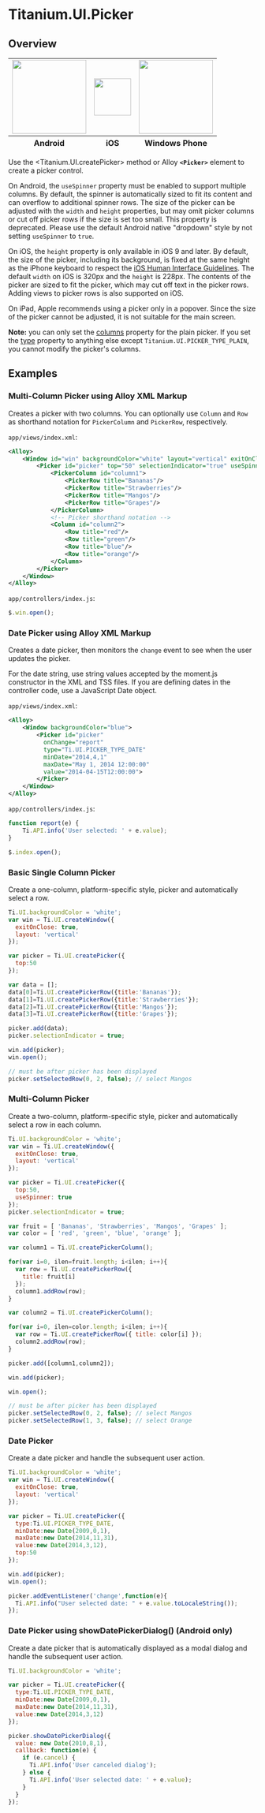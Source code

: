 # Titanium.UI.Picker

<TypeHeader/>

## Overview

<table id="platformComparison">
  <tbody>
    <tr>
      <td><img src="images/picker/picker_android.png" height="150" /></td>
      <td><img src="images/picker/picker_ios.png" height="75" /></td>
      <td><img src="images/picker/picker_wp.gif" height="150" /></td>
    </tr>
  </tbody>
  <tfoot>
    <tr>
      <th>Android</th>
      <th>iOS</th>
      <th>Windows Phone</th>
    </tr>
  </tfoot>
</table>

Use the <Titanium.UI.createPicker> method or Alloy **`<Picker>`** element to create a picker control.

On Android, the `useSpinner` property must be enabled to support multiple columns.
By default, the spinner is automatically sized to fit its content and can overflow
to additional spinner rows. The size of the picker can be adjusted with the `width`
and `height` properties, but may omit picker columns or cut off picker rows
if the size is set too small. This property is deprecated. Please use the default
Android native "dropdown" style by not setting `useSpinner` to `true`.

On iOS, the `height` property is only available in iOS 9 and later.
By default, the size of the picker, including its background, is fixed at the
same height as the iPhone keyboard to respect the
[iOS Human Interface Guidelines](https://developer.apple.com/ios/human-interface-guidelines/overview/themes/#//apple_ref/doc/uid/TP40006556-CH15-SW3).
The default `width` on iOS is 320px and the `height` is 228px.
The contents of the picker are sized to fit the picker, which may cut off text
in the picker rows. Adding views to picker rows is also supported on iOS.

On iPad, Apple recommends using a picker only in a popover.  Since the size of the picker
cannot be adjusted, it is not suitable for the main screen.

**Note:** you can only set the [columns](Titanium.UI.Picker.columns) property for the plain picker.
If you set the [type](Titanium.UI.Picker.type) property to anything else except
`Titanium.UI.PICKER_TYPE_PLAIN`, you cannot modify the picker's columns.

## Examples

### Multi-Column Picker using Alloy XML Markup

Creates a picker with two columns.  You can optionally use `Column` and `Row` as shorthand
notation for `PickerColumn` and `PickerRow`, respectively.

`app/views/index.xml`:
``` xml
<Alloy>
    <Window id="win" backgroundColor="white" layout="vertical" exitOnClose="true">
        <Picker id="picker" top="50" selectionIndicator="true" useSpinner="true">
            <PickerColumn id="column1">
                <PickerRow title="Bananas"/>
                <PickerRow title="Strawberries"/>
                <PickerRow title="Mangos"/>
                <PickerRow title="Grapes"/>
            </PickerColumn>
            <!-- Picker shorthand notation -->
            <Column id="column2">
                <Row title="red"/>
                <Row title="green"/>
                <Row title="blue"/>
                <Row title="orange"/>
            </Column>
        </Picker>
    </Window>
</Alloy>
```

`app/controllers/index.js`:
``` js
$.win.open();
```

### Date Picker using Alloy XML Markup

Creates a date picker, then monitors the `change` event to see when the user updates the picker.

For the date string, use string values accepted by the moment.js constructor in the XML and TSS files.
If you are defining dates in the controller code, use a JavaScript Date object.

`app/views/index.xml`:
``` xml
<Alloy>
    <Window backgroundColor="blue">
        <Picker id="picker"
          onChange="report"
          type="Ti.UI.PICKER_TYPE_DATE"
          minDate="2014,4,1"
          maxDate="May 1, 2014 12:00:00"
          value="2014-04-15T12:00:00">
        </Picker>
    </Window>
</Alloy>
```

`app/controllers/index.js`:
``` js
function report(e) {
    Ti.API.info('User selected: ' + e.value);
}

$.index.open();
```

### Basic Single Column Picker

Create a one-column, platform-specific style, picker and automatically select a row.

``` js
Ti.UI.backgroundColor = 'white';
var win = Ti.UI.createWindow({
  exitOnClose: true,
  layout: 'vertical'
});

var picker = Ti.UI.createPicker({
  top:50
});

var data = [];
data[0]=Ti.UI.createPickerRow({title:'Bananas'});
data[1]=Ti.UI.createPickerRow({title:'Strawberries'});
data[2]=Ti.UI.createPickerRow({title:'Mangos'});
data[3]=Ti.UI.createPickerRow({title:'Grapes'});

picker.add(data);
picker.selectionIndicator = true;

win.add(picker);
win.open();

// must be after picker has been displayed
picker.setSelectedRow(0, 2, false); // select Mangos
```

### Multi-Column Picker

Create a two-column, platform-specific style, picker and automatically select a row in
each column.

``` js
Ti.UI.backgroundColor = 'white';
var win = Ti.UI.createWindow({
  exitOnClose: true,
  layout: 'vertical'
});

var picker = Ti.UI.createPicker({
  top:50,
  useSpinner: true
});
picker.selectionIndicator = true;

var fruit = [ 'Bananas', 'Strawberries', 'Mangos', 'Grapes' ];
var color = [ 'red', 'green', 'blue', 'orange' ];

var column1 = Ti.UI.createPickerColumn();

for(var i=0, ilen=fruit.length; i<ilen; i++){
  var row = Ti.UI.createPickerRow({
    title: fruit[i]
  });
  column1.addRow(row);
}

var column2 = Ti.UI.createPickerColumn();

for(var i=0, ilen=color.length; i<ilen; i++){
  var row = Ti.UI.createPickerRow({ title: color[i] });
  column2.addRow(row);
}

picker.add([column1,column2]);

win.add(picker);

win.open();

// must be after picker has been displayed
picker.setSelectedRow(0, 2, false); // select Mangos
picker.setSelectedRow(1, 3, false); // select Orange
```

### Date Picker

Create a date picker and handle the subsequent user action.

``` js
Ti.UI.backgroundColor = 'white';
var win = Ti.UI.createWindow({
  exitOnClose: true,
  layout: 'vertical'
});

var picker = Ti.UI.createPicker({
  type:Ti.UI.PICKER_TYPE_DATE,
  minDate:new Date(2009,0,1),
  maxDate:new Date(2014,11,31),
  value:new Date(2014,3,12),
  top:50
});

win.add(picker);
win.open();

picker.addEventListener('change',function(e){
  Ti.API.info("User selected date: " + e.value.toLocaleString());
});
```

### Date Picker using showDatePickerDialog() (Android only)

Create a date picker that is automatically displayed as a modal dialog and handle the
subsequent user action.

``` js
Ti.UI.backgroundColor = 'white';

var picker = Ti.UI.createPicker({
  type:Ti.UI.PICKER_TYPE_DATE,
  minDate:new Date(2009,0,1),
  maxDate:new Date(2014,11,31),
  value:new Date(2014,3,12)
});

picker.showDatePickerDialog({
  value: new Date(2010,8,1),
  callback: function(e) {
    if (e.cancel) {
      Ti.API.info('User canceled dialog');
    } else {
      Ti.API.info('User selected date: ' + e.value);
    }
  }
});
```

<ApiDocs/>
